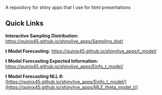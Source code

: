 A repository for shiny apps that I use for html presentations

## Quick Links


**Interactive Sampling Distribution:** https://quinix45.github.io/shinylive_apps/Sampling_dist/

**t Model Forecasting:** https://quinix45.github.io/shinylive_apps/t_model/

**t Model Forecasting Expected Information:** https://quinix45.github.io/shinylive_apps/Einfo_t_model/

**t Model Forecasting NLL $\theta$:** [https://quinix45.github.io/shinylive_apps/Einfo_t_model/](https://quinix45.github.io/shinylive_apps/MLE_theta_model_t/)

